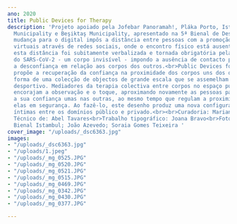 ```yaml
---
ano: 2020
title: Public Devices for Therapy
description: 'Projeto apoiado pela Jofebar Panoramah!, Pláka Porto, Istanbul Metropolitan
  Municipality e Beşiktaş Municipality, apresentado na 5ª Bienal de Design de Istambul.<br>A
  mudança para o digital impôs a distância entre pessoas com a promoção de experiências
  virtuais através de redes sociais, onde o encontro físico está ausente. Em 2020,
  esta distância foi subitamente verbalizada e tornada obrigatória pela rápida transmissão
  do SARS-CoV-2 - um corpo invisível - impondo a ausência de contacto pessoal e instigando
  a desconfiança em relação aos corpos dos outros.<br>Public Devices for Therapy,
  propõe a recuperação da confiança na proximidade dos corpos uns dos outros sob a
  forma de uma colecção de objectos de grande escala que se assemelham a equipamento
  desportivo. Mediadores da terapia colectiva entre corpos no espaço público, os dispositivos
  encorajam a observação e o toque, aproximando novamente as pessoas para reconstruir
  a sua confiança umas nas outras, ao mesmo tempo que regulam a proximidade entre
  elas em segurança. Ao fazê-lo, este desenho produz uma nova configuração de esferas
  íntimas entre os domínios público e privado.<br><br>Curadoria: Mariana Pestana<br>Trabalho
  Técnico de: Abel Tavares<br>Trabalho tipográfico: Joana Bravo<br>Fotografias: Equipa
  Bienal Istambul; João Azevedo; Soraia Gomes Teixeira '
cover_image: "/uploads/_dsc6363.jpg"
images:
- "/uploads/_dsc6363.jpg"
- "/uploads/1.jpeg"
- "/uploads/_mg_0525.JPG"
- "/uploads/_mg_0520.JPG"
- "/uploads/_mg_0521.JPG"
- "/uploads/_mg_0515.JPG"
- "/uploads/_mg_0469.JPG"
- "/uploads/_mg_0342.JPG"
- "/uploads/_mg_0430.JPG"
- "/uploads/_mg_0377.JPG"

---
```


